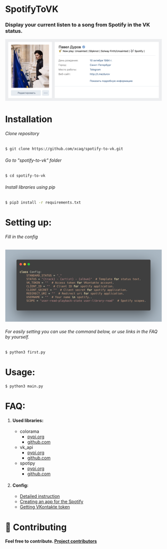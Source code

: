 # SpotifyToVK
### Display your current listen to a song from Spotify in the VK status.
![1.1](img/spotify.png)

# Installation

###### Clone repository
```bash
$ git clone https://github.com/xcaq/spotify-to-vk.git
```

###### Go to "spotify-to-vk" folder
```bash
$ cd spotify-to-vk
```

###### Install libraries using pip

```bash
$ pip3 install -r requirements.txt
```

# Setting up:

###### Fill in the config
![Version 1.0 ](img/config.png)
###### For easily setting you can use the command below, or use links in the FAQ by yourself. 

```bash
$ python3 first.py
```

# Usage:

```bash
$ python3 main.py
```

# FAQ:

1. #### Used libraries:
    - colorama
        - [pypi.org](https://pypi.org/project/Pillow/)
        - [github.com](https://github.com/plamere/spotipy)
    - vk_api
        - [pypi.org](https://pypi.org/project/vk-api/)
        - [github.com](https://github.com/python273/vk_api)
    - spotipy
        - [pypi.org](https://pypi.org/project/spotipy/)
        - [github.com](https://github.com/plamere/spotipy)
2. #### Config:
    - [Detailed instruction](installconfig.md)
    - [Creating an app for the Spotify](https://developer.spotify.com/dashboard/)
    - [Getting VKontakte token](https://oauth.vk.com/authorize?client_id=2685278&scope=1073737727&redirect_uri=https://oauth.vk.com/blank.html&display=page&response_type=token&revoke=1)


# 🤝 Contributing
#### Feel free to contribute. <a href="https://github.com/xcaq/spotify-to-vk/graphs/contributors" align=center>Project contributors</a>
        








